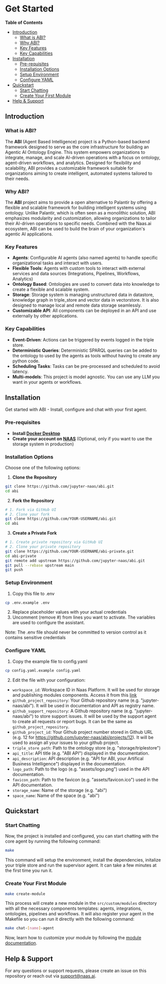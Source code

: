 # Get Started

**Table of Contents**

- [Introduction](#introduction)
  - [What is ABI?](#what-is-abi)
  - [Why ABI?](#why-abi)
  - [Key Features](#key-features)
  - [Key Capabilities](#key-capabilities)
- [Installation](#installation)
  - [Pre-requisites](#pre-requisites)
  - [Installation Options](#installation-options)
  - [Setup Environment](#setup-environment)
  - [Configure YAML](#configure-yaml)
- [Quickstart](#quickstart)
  - [Start Chatting](#start-chatting)
  - [Create Your First Module](#create-your-first-module)
- [Help & Support](#help--support)

## Introduction

### What is ABI?

The **ABI** (Agent Based Intelligence) project is a Python-based backend framework designed to serve as the core infrastructure for building an Agentic AI Ontology Engine. This system empowers organizations to integrate, manage, and scale AI-driven operations with a focus on ontology, agent-driven workflows, and analytics. Designed for flexibility and scalability, ABI provides a customizable framework suitable for organizations aiming to create intelligent, automated systems tailored to their needs.

### Why ABI?
The **ABI** project aims to provide a open alternative to Palantir by offering a flexible and scalable framework for building intelligent systems using ontology. Unlike Palantir, which is often seen as a monolithic solution, ABI emphasizes modularity and customization, allowing organizations to tailor their AI-driven operations to specific needs. Combined with the Naas.ai ecosystem, ABI can be used to build the brain of your organization's agentic AI applications.

### Key Features

- **Agents**: Configurable AI agents (also named agents) to handle specific organizational tasks and interact with users.
- **Flexible Tools**: Agents with custom tools to interact with external services and data sources (Integrations, Pipelines, Workflows, Analytics)
- **Ontology Based**: Ontologies are used to convert data into knowledge to create a flexible and scalable system.
- **Storage**: Storage system is managing unstructured data in datastore, knowledge graph in triple_store and vector data in vectorstore. It is also designed to manage local and remote data storage seamlessly.
- **Customizable API**: All components can be deployed in an API and use externally by other applications.

### Key Capabilities

- **Event-Driven**: Actions can be triggered by events logged in the triple store.
- **Deterministic Queries**: Deterministic SPARQL queries can be added to the ontology to used by the agents as tools without having to create any python code.
- **Scheduling Tasks**: Tasks can be pre-processed and scheduled to avoid latency.
- **Multi-models**: This project is model agnostic. You can use any LLM you want in your agents or workflows.

## Installation

Get started with ABI - Install, configure and chat with your first agent.

### Pre-requisites

- **Install [Docker Desktop](https://www.docker.com/products/docker-desktop/)**
- **Create your account on [NAAS](https://naas.ai)** (Optional, only if you want to use the storage system in production)

### Installation Options

Choose one of the following options:

1. **Clone the Repository**
```bash
git clone https://github.com/jupyter-naas/abi.git
cd abi
```

2. **Fork the Repository**
```bash
# 1. Fork via GitHub UI
# 2. Clone your fork
git clone https://github.com/YOUR-USERNAME/abi.git
cd abi
```

3. **Create a Private Fork**
```bash
# 1. Create private repository via GitHub UI
# 2. Clone your private repository
git clone https://github.com/YOUR-USERNAME/abi-private.git
cd abi-private
git remote add upstream https://github.com/jupyter-naas/abi.git
git pull --rebase upstream main
git push
```

### Setup Environment

1. Copy this file to .env
```bash
cp .env.example .env
```
2. Replace placeholder values with your actual credentials
3. Uncomment (remove #) from lines you want to activate. The variables are used to configure the assistant.

Note: The .env file should never be committed to version control
as it contains sensitive credentials

### Configure YAML

1. Copy the example file to config.yaml
```bash
cp config.yaml.example config.yaml
```

2. Edit the file with your configuration:
- `workspace_id`: Workspace ID in Naas Platform. It will be used for storage and publishing modules components. Access it from this [link](https://naas.ai/account/settings)
- `github_project_repository`: Your Github repository name (e.g. "jupyter-naas/abi"). It will be used in documentation and API as registry name.
- `github_support_repository`: A Github repository name (e.g. "jupyter-naas/abi") to store support issues. It will be used by the support agent to create all requests or report bugs. It can be the same as `github_project_repository`.
- `github_project_id`: Your Github project number stored in Github URL (e.g. 12 for https://github.com/jupyter-naas/abi/projects/12). It will be used to assign all your issues to your github project.
- `triple_store_path`: Path to the ontology store (e.g. "storage/triplestore")
- `api_title`: API title (e.g. "ABI API") displayed in the documentation.
- `api_description`: API description (e.g. "API for ABI, your Artifical Business Intelligence") displayed in the documentation.
- `logo_path`: Path to the logo (e.g. "assets/logo.png") used in the API documentation.
- `favicon_path`: Path to the favicon (e.g. "assets/favicon.ico") used in the API documentation.
- `storage_name`: Name of the storage (e.g. "abi")
- `space_name`: Name of the space (e.g. "abi")

## Quickstart

### Start Chatting

Now, the project is installed and configured, you can start chatting with the core agent by running the following command:

```bash
make
```

This command will setup the environment, install the dependencies, initalize your triple store and run the supervisor agent.
It can take a few minutes at the first time you run it.


### Create Your First Module

```bash
make create-module
```

This process will create a new module in the `src/custom/modules` directory with all the necessary components templates: agents, integrations, ontologies, pipelines and workflows.
It will also register your agent in the Makefile so you can run it directly with the following command:

```bash
make chat-[name]-agent
```

Now, learn how to customize your module by following the [module documentation](../modules/overview.md).

## Help & Support
For any questions or support requests, please create an issue on this repository or reach out via [support@naas.ai](mailto:support@naas.ai).


